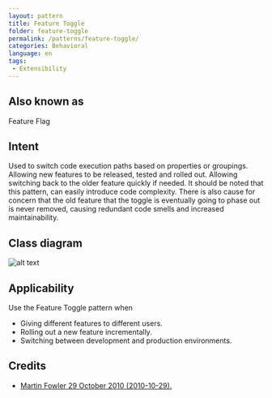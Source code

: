 ```yaml
---
layout: pattern
title: Feature Toggle
folder: feature-toggle
permalink: /patterns/feature-toggle/
categories: Behavioral
language: en
tags:
 - Extensibility
---
```


## Also known as
Feature Flag

## Intent
Used to switch code execution paths based on properties or groupings. Allowing new features to be released, tested
and rolled out. Allowing switching back to the older feature quickly if needed. It should be noted that this pattern,
can easily introduce code complexity. There is also cause for concern that the old feature that the toggle is eventually
going to phase out is never removed, causing redundant code smells and increased maintainability.

## Class diagram
![alt text](/etc/feature-toggle.png "Feature Toggle")

## Applicability
Use the Feature Toggle pattern when

* Giving different features to different users.
* Rolling out a new feature incrementally.
* Switching between development and production environments.

## Credits

* [Martin Fowler 29 October 2010 (2010-10-29).](http://martinfowler.com/bliki/FeatureToggle.html)

